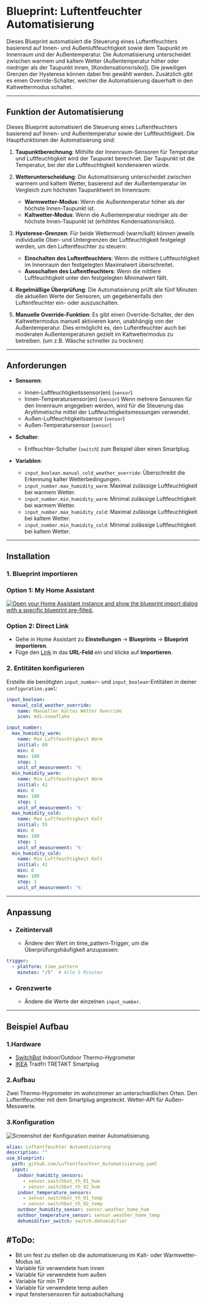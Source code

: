 # Blueprint: Luftentfeuchter Automatisierung 

Dieses Blueprint automatisiert die Steuerung eines Luftentfeuchters basierend auf Innen- und Außenluftfeuchtigkeit sowie dem Taupunkt im Innenraum und der Außentemperatur. Die Automatisierung unterscheidet zwischen warmem und kaltem Wetter (Außentemperatur höher oder niedriger als der Taupunkt innen, [Kondensationsrisiko]). Die jeweiligen Grenzen der Hysterese können dabei frei gewählt werden. Zusätzlich gibt es einen Override-Schalter, welcher die Automatisierung dauerhaft in den Kaltwettermodus schaltet.

---

## Funktion der Automatisierung

Dieses Blueprint automatisiert die Steuerung eines Luftentfeuchters basierend auf Innen- und Außentemperatur sowie der Luftfeuchtigkeit. Die Hauptfunktionen der Automatisierung sind:

1. **Taupunktberechnung**: Mithilfe der Innenraum-Sensoren für Temperatur und Luftfeuchtigkeit wird der Taupunkt berechnet. Der Taupunkt ist die Temperatur, bei der die Luftfeuchtigkeit kondensieren würde.

2. **Wetterunterscheidung**: Die Automatisierung unterscheidet zwischen warmem und kaltem Wetter, basierend auf der Außentemperatur im Vergleich zum höchsten Taupunktwert im Innenraum:
   - **Warmwetter-Modus**: Wenn die Außentemperatur höher als der höchste Innen-Taupunkt ist.
   - **Kaltwetter-Modus**: Wenn die Außentemperatur niedriger als der höchste Innen-Taupunkt ist (erhöhtes Kondensationsrisiko).

3. **Hysterese-Grenzen**: Für beide Wettermodi (warm/kalt) können jeweils individuelle Ober- und Untergrenzen der Luftfeuchtigkeit festgelegt werden, um den Luftentfeuchter zu steuern:
   - **Einschalten des Luftentfeuchters**: Wenn die mittlere Luftfeuchtigkeit im Innenraum den festgelegten Maximalwert überschreitet.
   - **Ausschalten des Luftentfeuchters**: Wenn die mittlere Luftfeuchtigkeit unter den festgelegten Minimalwert fällt.

4. **Regelmäßige Überprüfung**: Die Automatisierung prüft alle fünf Minuten die aktuellen Werte der Sensoren, um gegebenenfalls den Luftentfeuchter ein- oder auszuschalten.

5. **Manuelle Override-Funktion**: Es gibt einen Override-Schalter, der den Kaltwettermodus manuell aktivieren kann, unabhängig von der Außentemperatur. Dies ermöglicht es, den Luftentfeuchter auch bei moderaten Außentemperaturen gezielt im Kaltwettermodus zu betreiben. (um z.B. Wäsche schneller zu trocknen)

---

## Anforderungen

- **Sensoren**:
  - Innen-Luftfeuchtigkeitssensor(en) (`sensor`)
  - Innen-Temperatursensor(en) (`sensor`)
    Wenn mehrere Sensoren für den Innenraum angegeben werden, wird für die Steuerung das Arythmetische mittel der Luftfeuchtigkeitsmessungen verwendet.
  - Außen-Luftfeuchtigkeitssensor (`sensor`)
  - Außen-Temperatursensor (`sensor`)

- **Schalter**:
  - Entfeuchter-Schalter (`switch`)
    zum Beispiel über einen Smartplug.

- **Variablen**:
  - `input_boolean.manual_cold_weather_override`: Überschreibt die Erkennung kalter Wetterbedingungen.
  - `input_number.max_humidity_warm`: Maximal zulässige Luftfeuchtigkeit bei warmem Wetter.
  - `input_number.min_humidity_warm`: Minimal zulässige Luftfeuchtigkeit bei warmem Wetter.
  - `input_number.max_humidity_cold`: Maximal zulässige Luftfeuchtigkeit bei kaltem Wetter.
  - `input_number.min_humidity_cold`: Minimal zulässige Luftfeuchtigkeit bei kaltem Wetter.

---

## Installation

### 1. Blueprint importieren

### Option 1: My Home Assistant

[![Open your Home Assistant instance and show the blueprint import dialog with a specific blueprint pre-filled.](https://my.home-assistant.io/badges/blueprint_import.svg)](https://my.home-assistant.io/redirect/blueprint_import/?blueprint_url=https%3A%2F%2Fgithub.com%2Fnico123469%2FLuftfeuchtigkeitsregelung%2Fraw%2Frefs%2Fheads%2Fmain%2FLuftentfeuchter_Automatisierung.yaml)

### Option 2: Direct Link
   
   - Gehe in Home Assistant zu **Einstellungen** → **Blueprints** → **Blueprint importieren**.
   - Füge den [Link](https://github.com/nico123469/Luftfeuchtigkeitsregelung/raw/refs/heads/main/Luftentfeuchter_Automatisierung.yaml) in das **URL-Feld** ein und klicke auf **Importieren**.


### 2. Entitäten konfigurieren

Erstelle die benötigten `input_number`- und `input_boolean`-Entitäten in deiner `configuration.yaml`:

```yaml
input_boolean:
  manual_cold_weather_override:
    name: Manueller Kaltes Wetter Override
    icon: mdi:snowflake

input_number:
  max_humidity_warm:
    name: Max Luftfeuchtigkeit Warm
    initial: 60
    min: 0
    max: 100
    step: 1
    unit_of_measurement: '%'
  min_humidity_warm:
    name: Min Luftfeuchtigkeit Warm
    initial: 42
    min: 0
    max: 100
    step: 1
    unit_of_measurement: '%'
  max_humidity_cold:
    name: Max Luftfeuchtigkeit Kalt
    initial: 55
    min: 0
    max: 100
    step: 1
    unit_of_measurement: '%'
  min_humidity_cold:
    name: Min Luftfeuchtigkeit Kalt
    initial: 42
    min: 0
    max: 100
    step: 1
    unit_of_measurement: '%'
```
---
## Anpassung
  - ### Zeitintervall
    - Ändere den Wert im time_pattern-Trigger, um die Überprüfungshäufigkeit anzupassen:
```yaml
trigger:
  - platform: time_pattern
    minutes: "/5"  # Alle 5 Minuten
```
- ### Grenzwerte
    - Ändere die Werte der einzelnen `input_number`.

---

## Beispiel Aufbau
### 1.Hardware
   - [SwitchBot](https://eu.switch-bot.com/products/switchbot-indoor-outdoor-thermo-hygrometer) Indoor/Outdoor Thermo-Hygrometer
   - [IKEA](https://www.ikea.com/at/de/p/tretakt-steckdose-smart-80540349/) Tradfri TRETAKT Smartplug
### 2.Aufbau
   Zwei Thermo-Hygrometer im wohnzimmer an unterschiedlichen Orten.
   Den Luftentfeuchter mit dem Smartplug angesteckt.
   Wetter-API für Außen-Messwerte.
### 3.Konfiguration
![Screenshot der Konfiguration meiner Automatisierung.](https://github.com/nico123469/Luftfeuchtigkeitsregelung/blob/main/Screenshot01.png?raw=true)
```yaml
alias: Luftentfeuchter Automatisierung
description: ""
use_blueprint:
  path: github.com/Luftentfeuchter_Automatisierung.yaml
  input:
    indoor_humidity_sensors:
      - sensor.switchbot_th_01_hum
      - sensor.switchbot_th_02_hum
    indoor_temperature_sensors:
      - sensor.switchbot_th_01_temp
      - sensor.switchbot_th_02_temp
    outdoor_humidity_sensor: sensor.weather_home_hum
    outdoor_temperature_sensor: sensor.weather_home_temp
    dehumidifier_switch: switch.dehumidifier
```
#ToDo:
---

- Bit um fest zu stellen ob die automatisierung im Kalt- oder Warmwetter-Modus ist.
- Variable für verwendete hum innen
- Variable für verwendete hum außen
- Variable für min TP
- Variable für verwendete temp außen
- input fenstersensoren für autoabschaltung

